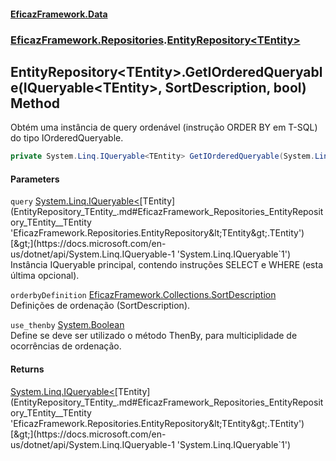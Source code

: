 #### [EficazFramework.Data](EficazFrameworkData.md 'EficazFramework Data')
### [EficazFramework.Repositories](EficazFrameworkData.md#EficazFramework_Repositories 'EficazFramework.Repositories').[EntityRepository&lt;TEntity&gt;](EntityRepository_TEntity_.md 'EficazFramework.Repositories.EntityRepository&lt;TEntity&gt;')
## EntityRepository&lt;TEntity&gt;.GetIOrderedQueryable(IQueryable&lt;TEntity&gt;, SortDescription, bool) Method
Obtém uma instância de query ordenável (instrução ORDER BY em T-SQL) do tipo IOrderedQueryable.  
```csharp
private System.Linq.IQueryable<TEntity> GetIOrderedQueryable(System.Linq.IQueryable<TEntity> query, EficazFramework.Collections.SortDescription orderbyDefinition, bool use_thenby=false);
```
#### Parameters
<a name='EficazFramework_Repositories_EntityRepository_TEntity__GetIOrderedQueryable(System_Linq_IQueryable_TEntity__EficazFramework_Collections_SortDescription_bool)_query'></a>
`query` [System.Linq.IQueryable&lt;](https://docs.microsoft.com/en-us/dotnet/api/System.Linq.IQueryable-1 'System.Linq.IQueryable`1')[TEntity](EntityRepository_TEntity_.md#EficazFramework_Repositories_EntityRepository_TEntity__TEntity 'EficazFramework.Repositories.EntityRepository&lt;TEntity&gt;.TEntity')[&gt;](https://docs.microsoft.com/en-us/dotnet/api/System.Linq.IQueryable-1 'System.Linq.IQueryable`1')  
Instância IQueryable principal, contendo instruções SELECT e WHERE (esta última opcional).
  
<a name='EficazFramework_Repositories_EntityRepository_TEntity__GetIOrderedQueryable(System_Linq_IQueryable_TEntity__EficazFramework_Collections_SortDescription_bool)_orderbyDefinition'></a>
`orderbyDefinition` [EficazFramework.Collections.SortDescription](https://docs.microsoft.com/en-us/dotnet/api/EficazFramework.Collections.SortDescription 'EficazFramework.Collections.SortDescription')  
Definições de ordenação (SortDescription).
  
<a name='EficazFramework_Repositories_EntityRepository_TEntity__GetIOrderedQueryable(System_Linq_IQueryable_TEntity__EficazFramework_Collections_SortDescription_bool)_use_thenby'></a>
`use_thenby` [System.Boolean](https://docs.microsoft.com/en-us/dotnet/api/System.Boolean 'System.Boolean')  
Define se deve ser utilizado o método ThenBy, para multiciplidade de ocorrências de ordenação.
  
#### Returns
[System.Linq.IQueryable&lt;](https://docs.microsoft.com/en-us/dotnet/api/System.Linq.IQueryable-1 'System.Linq.IQueryable`1')[TEntity](EntityRepository_TEntity_.md#EficazFramework_Repositories_EntityRepository_TEntity__TEntity 'EficazFramework.Repositories.EntityRepository&lt;TEntity&gt;.TEntity')[&gt;](https://docs.microsoft.com/en-us/dotnet/api/System.Linq.IQueryable-1 'System.Linq.IQueryable`1')  
